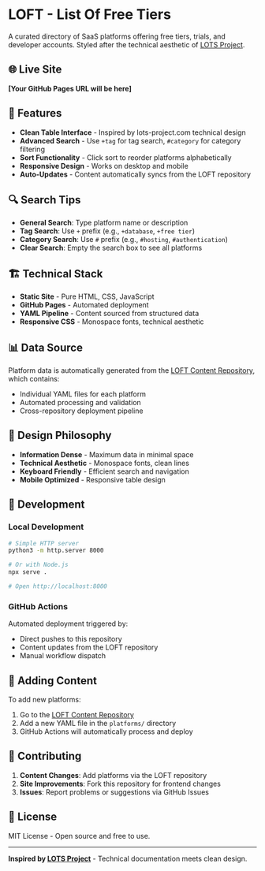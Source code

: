 # LOFT - List Of Free Tiers

A curated directory of SaaS platforms offering free tiers, trials, and developer accounts. Styled after the technical aesthetic of [LOTS Project](https://lots-project.com).

## 🌐 Live Site

**[Your GitHub Pages URL will be here]**

## 🎯 Features

- **Clean Table Interface** - Inspired by lots-project.com technical design
- **Advanced Search** - Use `+tag` for tag search, `#category` for category filtering
- **Sort Functionality** - Click sort to reorder platforms alphabetically
- **Responsive Design** - Works on desktop and mobile
- **Auto-Updates** - Content automatically syncs from the LOFT repository

## 🔍 Search Tips

- **General Search**: Type platform name or description
- **Tag Search**: Use `+` prefix (e.g., `+database`, `+free tier`)
- **Category Search**: Use `#` prefix (e.g., `#hosting`, `#authentication`)
- **Clear Search**: Empty the search box to see all platforms

## 🏗️ Technical Stack

- **Static Site** - Pure HTML, CSS, JavaScript
- **GitHub Pages** - Automated deployment
- **YAML Pipeline** - Content sourced from structured data
- **Responsive CSS** - Monospace fonts, technical aesthetic

## 📊 Data Source

Platform data is automatically generated from the [LOFT Content Repository](../LOFT), which contains:
- Individual YAML files for each platform
- Automated processing and validation
- Cross-repository deployment pipeline

## 🎨 Design Philosophy

- **Information Dense** - Maximum data in minimal space
- **Technical Aesthetic** - Monospace fonts, clean lines
- **Keyboard Friendly** - Efficient search and navigation
- **Mobile Optimized** - Responsive table design

## 🔧 Development

### Local Development

```bash
# Simple HTTP server
python3 -m http.server 8000

# Or with Node.js
npx serve .

# Open http://localhost:8000
```

### GitHub Actions

Automated deployment triggered by:
- Direct pushes to this repository
- Content updates from the LOFT repository
- Manual workflow dispatch

## 📝 Adding Content

To add new platforms:
1. Go to the [LOFT Content Repository](../LOFT)
2. Add a new YAML file in the `platforms/` directory
3. GitHub Actions will automatically process and deploy

## 🤝 Contributing

1. **Content Changes**: Add platforms via the LOFT repository
2. **Site Improvements**: Fork this repository for frontend changes
3. **Issues**: Report problems or suggestions via GitHub Issues

## 📄 License

MIT License - Open source and free to use.

---

**Inspired by [LOTS Project](https://lots-project.com)** - Technical documentation meets clean design.